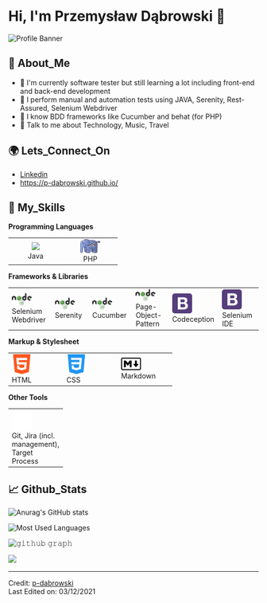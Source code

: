 
<!---
p-dabrowski/p-dabrowski is a ✨ special ✨ repository because its `README.md` (this file) appears on your GitHub profile.
You can click the Preview link to take a look at your changes.
--->

# Hi, I'm Przemysław Dąbrowski 👋

![Profile Banner](https://raw.githubusercontent.com/p-dabrowski/p-dabrowski/master/images/github-profile-bannerXXXXXX.png)

## 🤵 About_Me

- 🌱 I'm currently software tester but still learning a lot including front-end and back-end development
- 🤔 I perform manual and automation tests using JAVA, Serenity, Rest-Assured, Selenium Webdriver
- 📝 I know BDD frameworks like Cucumber and behat (for PHP)
- 💬 Talk to me about Technology, Music, Travel

## 🌍 Lets_Connect_On

- [Linkedin](https://www.linkedin.com/in/pd)
- https://p-dabrowski.github.io/



## 🚀 My_Skills

**Programming Languages**

<table>
<tbody>
<tr>
<td align="center" width="96"><a> <img src="https://raw.githubusercontent.com/pkkulhari/pkkulhari/master/icons/java.svg" width="40" /> </a> <br />Java</td>
<td align="center" width="96"><a> <img src="https://raw.githubusercontent.com/pkkulhari/pkkulhari/master/icons/php.svg" width="40" /> </a> <br />PHP</td>
</tr>
</tbody>
</table>

**Frameworks & Libraries**

<table>
<tbody>
<tr>
<td width="96"><a> <img src="https://raw.githubusercontent.com/pkkulhari/pkkulhari/master/icons/nodejs.svg" width="40" /> </a> <br />Selenium Webdriver</td>
  <td width="96"><a> <img src="https://raw.githubusercontent.com/pkkulhari/pkkulhari/master/icons/nodejs.svg" width="40" /> </a> <br />Serenity</td>
  <td width="96"><a> <img src="https://raw.githubusercontent.com/pkkulhari/pkkulhari/master/icons/nodejs.svg" width="40" /> </a> <br />Cucumber</td>
<td width="96"><a> <img src="https://raw.githubusercontent.com/pkkulhari/pkkulhari/master/icons/nodejs.svg" width="40" /> </a> <br />Page-Object-Pattern</td>
<td width="96"><a> <img src="https://raw.githubusercontent.com/pkkulhari/pkkulhari/master/icons/bootstrap.svg" width="40" /> </a> <br />Codeception</td>
<td width="96"><a> <img src="https://raw.githubusercontent.com/pkkulhari/pkkulhari/master/icons/bootstrap.svg" width="40" /> </a> <br />Selenium IDE</td>
</tr>
</tbody>
</table>

**Markup & Stylesheet**

<table>
<tbody>
<tr>
<td width="96"><a> <img src="https://raw.githubusercontent.com/pkkulhari/pkkulhari/master/icons/html.svg" width="40" /> </a> <br />HTML</td>
<td width="96"><a> <img src="https://raw.githubusercontent.com/pkkulhari/pkkulhari/master/icons/css.svg" width="40" /> </a> <br />CSS</td>
<td width="96"><a> <img src="https://raw.githubusercontent.com/pkkulhari/pkkulhari/master/icons/markdown.svg" width="40" /> </a> <br />Markdown</td>
</tr>
</tbody>
</table>


**Other Tools**

<table>
<tbody>
<tr>
<td width="96"><a> <img src="https://raw.githubusercontent.com/pkkulhari/pkkulhari/master/icons/git.svg" width="40" /> </a> <br />Git, Jira (incl. management), Target Process</td>
  
</tr>
</tbody>
</table>


## 📈 Github_Stats

![Anurag's GitHub stats](https://github-readme-stats.vercel.app/api?username=p-dabrowski&show_icons=true&theme=radical&hide_border=true)

![Most Used Languages](https://github-readme-stats.vercel.app/api/top-langs/?username=p-dabrowski&theme=radical&langs_count=15&layout=compact&hide_border=true)

![𝚐𝚒𝚝𝚑𝚞𝚋 𝚐𝚛𝚊𝚙𝚑](https://activity-graph.herokuapp.com/graph?username=p-dabrowski&theme=redical&hide_border=true&area=true)

![](https://github-readme-streak-stats.herokuapp.com/?user=p-dabrowski&theme=radical&hide_border=true)

---

Credit: [p-dabrowski](https://github.com/p-dabrowski)  
Last Edited on: 03/12/2021
